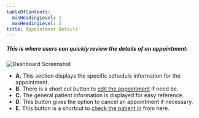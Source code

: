 ```yaml
---
tableOfContents:
  minHeadingLevel: 1
  maxHeadingLevel: 5
title: Appointment Details
---
```



##### This is where users can quickly review the details of an appointment: 

![Dashboard Screenshot](/screenPrints/AptView.png)

- **A.** This section displays the specific sdhedule information for the appointment.
- **B.** There is a short cut button to [edit the appointment](/appointments/add_edit/) if need be.
- **C.** The general patient information is displayed for easy reference.
- **D.** This button gives the option to cancel an appointment if necessary.
- **E.** This button is a shortcut to [check the patient in](/appointments/checkin/) from here.
